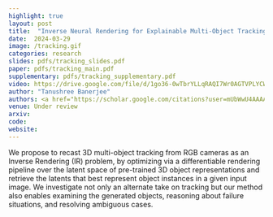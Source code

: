 ```yaml
---
highlight: true
layout: post
title:  "Inverse Neural Rendering for Explainable Multi-Object Tracking"
date:  2024-03-29
image: /tracking.gif
categories: research
slides: pdfs/tracking_slides.pdf
paper: pdfs/tracking_main.pdf
supplementary: pdfs/tracking_supplementary.pdf
video: https://drive.google.com/file/d/1go36-0wTbrYLLqRAQI7Wr0AGTVPLYCWk/view?usp=drive_link
author: "Tanushree Banerjee"
authors: <a href="https://scholar.google.com/citations?user=mUbWwU4AAAAJ&hl=en">Julian Ost*</a>, <strong>Tanushree Banerjee*</strong>, <a href="http://mariobijelic.de/wordpress/#/home">Mario Bijelic</a>, <a href="https://sites.google.com/view/yuval-bahat/home">Yuval Bahat</a>, <a href="https://www.cs.princeton.edu/~fheide/">Felix Heide</a>
venue: Under review
arxiv: 
code: 
website: 
---
```

We propose to recast 3D multi-object tracking from RGB cameras as an Inverse Rendering (IR) problem, by optimizing via a differentiable rendering pipeline over the latent space of pre-trained 3D object representations and retrieve the latents that best represent object instances in a given input image. We investigate not only an alternate take on tracking but our method also enables examining the generated objects, reasoning about failure situations, and resolving ambiguous cases.
